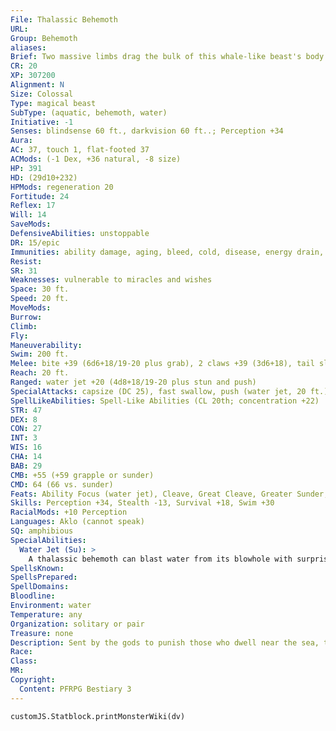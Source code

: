 ```yaml
---
File: Thalassic Behemoth
URL: 
Group: Behemoth
aliases: 
Brief: Two massive limbs drag the bulk of this whale-like beast's body from the churning waters of the sea.
CR: 20
XP: 307200
Alignment: N
Size: Colossal
Type: magical beast
SubType: (aquatic, behemoth, water)
Initiative: -1
Senses: blindsense 60 ft., darkvision 60 ft..; Perception +34
Aura: 
AC: 37, touch 1, flat-footed 37
ACMods: (-1 Dex, +36 natural, -8 size)
HP: 391
HD: (29d10+232)
HPMods: regeneration 20
Fortitude: 24
Reflex: 17
Will: 14
SaveMods: 
DefensiveAbilities: unstoppable
DR: 15/epic
Immunities: ability damage, aging, bleed, cold, disease, energy drain, fire, mind-affecting effects, negative levels, paralysis, permanent wounds, petrification, poison, polymorph
Resist: 
SR: 31
Weaknesses: vulnerable to miracles and wishes
Space: 30 ft.
Speed: 20 ft.
MoveMods: 
Burrow: 
Climb: 
Fly: 
Maneuverability: 
Swim: 200 ft.
Melee: bite +39 (6d6+18/19-20 plus grab), 2 claws +39 (3d6+18), tail slap +34 (4d6+9 plus trip)
Reach: 20 ft.
Ranged: water jet +20 (4d8+18/19-20 plus stun and push)
SpecialAttacks: capsize (DC 25), fast swallow, push (water jet, 20 ft.), rend (2 claws, 3d6+18), ruinous, swallow whole (4d6+27 bludgeoning, AC 28, 39 hp)
SpellLikeAbilities: Spell-Like Abilities (CL 20th; concentration +22)   3/day-tsunami (DC 21)
STR: 47
DEX: 8
CON: 27
INT: 3
WIS: 16
CHA: 14
BAB: 29
CMB: +55 (+59 grapple or sunder)
CMD: 64 (66 vs. sunder)
Feats: Ability Focus (water jet), Cleave, Great Cleave, Greater Sunder, Greater Vital Strike, Improved Critical (bite, water jet), Improved Iron Will, Improved Sunder, Improved Vital Strike, Iron Will, Lightning Reflexes, Power Attack, Skill Focus (Perception), Vital Strike
Skills: Perception +34, Stealth -13, Survival +18, Swim +30
RacialMods: +10 Perception
Languages: Aklo (cannot speak)
SQ: amphibious
SpecialAbilities:
  Water Jet (Su): >
    A thalassic behemoth can blast water from its blowhole with surprising force and accuracy. This water jet has a range of 240 feet with no range increment. A target hit by the water jet is subject to the behemoth's push ability and must succeed at a DC 34 Fortitude save or be stunned  for 1d4+1 rounds. The save DC is Constitution-based.
SpellsKnown: 
SpellsPrepared: 
SpellDomains: 
Bloodline: 
Environment: water
Temperature: any
Organization: solitary or pair
Treasure: none
Description: Sent by the gods to punish those who dwell near the sea, thalassic behemoths scourge ships and other vessels from the waters before turning their attention toward structures and survivors on land. Despite their massive bulk, thalassic behemoths swim incredibly fast and can easily outpace all but the fleetest of ships. On land, they can be more readily escaped, at least by those willing and able to leave homes and belongings behind. Though capable of surviving indefinitely on land and employing a clumsy, seal-like locomotion, thalassic behemoths soon weary of gravity's never-ending drag. They rarely venture more than a mile or two from shore before returning to the comforting buoyancy of the seas.  Thalassic behemoths resemble immense sperm whales in the water, but they can quickly haul themselves ashore using their mighty forelimbs. Tail and limb alike shatter wood and stone with but a single blow, while their jaws gape wide enough to swallow smaller boats whole.  The coming of a thalassic behemoth is foreshadowed by a dramatic increase in missing ships and sea life purposefully beaching upon shores. These behemoths spend much of their time lurking a few hundred feet below the surface-but legends hold that even greater behemoths, the dread leviathans, dwell in the deepest oceanic reaches.
Race: 
Class: 
MR: 
Copyright:
  Content: PFRPG Bestiary 3
---
```

```dataviewjs
customJS.Statblock.printMonsterWiki(dv)
```
